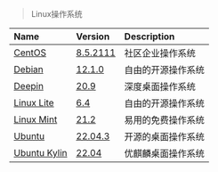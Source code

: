 > Linux操作系统

| Name           | Version                    | Description        |
| :------------- | :------------------------- | :----------------- |
| [CentOS]       | [8.5.2111][CentOS-Down]    | 社区企业操作系统   |
| [Debian]       | [12.1.0][Debian-Down]      | 自由的开源操作系统 |
| [Deepin]       | [20.9][Deepin-Down]        | 深度桌面操作系统   |
| [Linux Lite]   | [6.4][Linux Lite-Down]     | 自由的开源操作系统 |
| [Linux Mint]   | [21.2][Linux Mint-Down]    | 易用的免费操作系统 |
| [Ubuntu]       | [22.04.3][Ubuntu-Down]     | 开源的桌面操作系统 |
| [Ubuntu Kylin] | [22.04][Ubuntu Kylin-Down] | 优麒麟桌面操作系统 |

[CentOS]: https://www.centos.org/ '跳转主页'
[CentOS-Down]: https://www.centos.org/download/ '跳转下载页'
[Debian]: https://www.debian.org/ '跳转主页'
[Debian-Down]: https://www.debian.org/download '跳转下载页'
[Deepin]: https://www.deepin.org/index/zh '跳转主页'
[Deepin-Down]: https://www.deepin.org/zh/download/ '跳转下载页'
[Linux Lite]: https://www.linuxliteos.com/ '跳转主页'
[Linux Lite-Down]: https://www.linuxliteos.com/download.php '跳转下载页'
[Linux Mint]: https://www.linuxmint.com/ '跳转主页'
[Linux Mint-Down]: https://www.linuxmint.com/download.php '跳转下载页'
[Ubuntu]: https://cn.ubuntu.com/ '跳转主页'
[Ubuntu-Down]: https://cn.ubuntu.com/download/desktop '跳转下载页'
[Ubuntu Kylin]: https://www.ubuntukylin.com/ '跳转主页'
[Ubuntu Kylin-Down]: https://www.ubuntukylin.com/downloads/ '跳转下载页'
